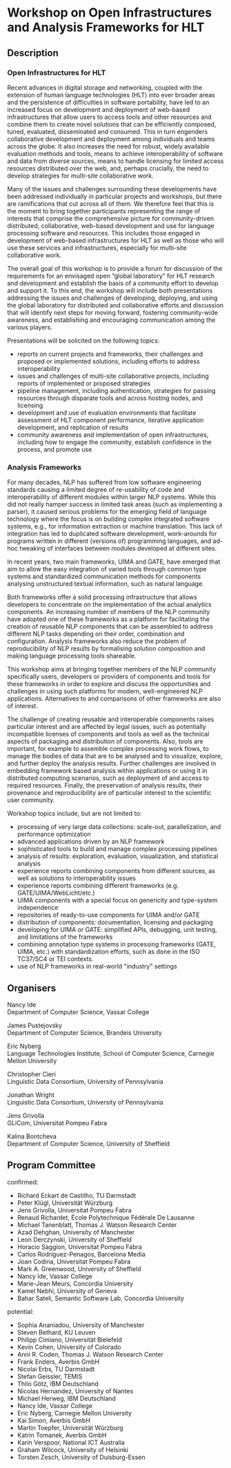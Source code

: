 Workshop on Open Infrastructures and Analysis Frameworks for HLT
====================================

Description
-----------

### Open Infrastructures for HLT

Recent advances in digital storage and networking, coupled with the 
extension of human language technologies (HLT) into ever broader areas 
and the persistence of difficulties in software portability, have led 
to an increased focus on development and deployment of web-based 
infrastructures that allow users to access tools and other resources 
and combine them to create novel solutions that can be efficiently 
composed, tuned, evaluated, disseminated and consumed. This in turn 
engenders collaborative development and deployment among individuals 
and teams across the globe. It also increases the need for robust, 
widely available evaluation methods and tools, means to achieve 
interoperability of software and data from diverse sources, means to 
handle licensing for limited access resources distributed over the 
web, and, perhaps crucially, the need to develop strategies for 
multi-site collaborative work. 

Many of the issues and challenges surrounding these developments have 
been addressed individually in particular projects and workshops, but 
there are ramifications that cut across all of them. We therefore feel 
that this is the moment to bring together participants representing 
the range of interests that comprise the comprehensive picture for 
community-driven distributed, collaborative, web-based development and 
use for language processing software and resources. This includes 
those engaged in development of web-based infrastructures for HLT as 
well as those who will use these services and infrastructures, 
especially for multi-site collaborative work. 

The overall goal of this workshop is to provide a forum for discussion 
of the requirements for an envisaged open “global laboratory” for HLT 
research and development and establish the basis of a community 
effort to develop and support it. To this end, the workshop will 
include both presentations addressing the issues and challenges of 
developing, deploying, and using the global laboratory for distributed 
and collaborative efforts and discussion that will identify next steps 
for moving forward, fostering community-wide awareness, and 
establishing and encouraging communication among the various players. 

Presentations will be solicited on the following topics: 

- reports on current projects and frameworks, their challenges and 
proposed or implemented solutions, including efforts to address 
interoperability 
- issues and challenges of multi-site collaborative projects, 
including reports of implemented or proposed strategies 
- pipeline management, including authentication, strategies for 
passing resources through disparate tools and across hosting nodes, 
and licensing 
- development and use of evaluation environments that facilitate 
assessment of HLT component performance, iterative application 
development, and replication of results 
- community awareness and implementation of open infrastructures,
including how to engage the community, establish confidence in the 
process, and promote use

### Analysis Frameworks

For many decades, NLP has suffered from low software engineering standards causing a limited degree of re-usability of code and interoperability of different modules within larger NLP systems. While this did not really hamper success in limited task areas (such as implementing a parser), it caused serious problems for the emerging field of language technology where the focus is on building complex integrated software systems, e.g., for information extraction or machine translation. This lack of integration has led to duplicated software development, work-arounds for programs written in different (versions of) programming languages, and ad-hoc tweaking of interfaces between modules developed at different sites.

In recent years, two main frameworks, UIMA and GATE, have emerged that aim to allow the easy integration of varied tools through common type systems and standardized communication methods for components analysing unstructured textual information, such as natural language.

Both frameworks offer a solid processing infrastructure that allows developers to concentrate on the implementation of the actual analytics components. An increasing number of members of the NLP community have adopted one of these frameworks as a platform for facilitating the creation of reusable NLP components that can be assembled to address different NLP tasks depending on their order, combination and configuration. Analysis frameworks also reduce the problem of reproducibility of NLP results by formalising solution composition and making language processing tools shareable.

This workshop aims at bringing together members of the NLP community specifically users, developers or providers of components and tools for these frameworks in order to explore and discuss the opportunities and challenges in using such platforms for modern, well-engineered NLP applications. Alternatives to and comparisons of other frameworks are also of interest.

The challenge of creating reusable and interoperable components raises particular interest and are affected by legal issues, such as potentially incompatible licenses of components and tools as well as the technical aspects of packaging and distribution of components. Also, tools are important, for example to assemble complex processing work flows, to manage the bodies of data that are to be analysed and to visualize, explore, and further deploy the analysis results. Further challenges are involved in embedding framework based analysis within applications or using it in distributed computing scenarios, such as deployment of and access to required resources. Finally, the preservation of analysis results, their provenance and reproducibility are of particular interest to the scientific user community.

Workshop topics include, but are not limited to: 
* processing of very large data collections: scale-out, parallelization, and performance optimization
* advanced applications driven by an NLP framework
* sophisticated tools to build and manage complex processing pipelines
* analysis of results: exploration, evaluation, visualization, and statistical analysis
* experience reports combining components from different sources, as well as solutions to interoperability issues
* experience reports combining different frameworks (e.g. GATE/UIMA/WebLicht/etc.)
* UIMA components with a special focus on genericity and type-system independence
* repositories of ready-to-use components for UIMA and/or GATE
* distribution of components: documentation, licensing and packaging
* developing for UIMA or GATE: simplified APIs, debugging, unit testing, and limitations of the frameworks
* combining annotation type systems in processing frameworks (GATE, UIMA, etc.) with standardization efforts, such as done in the ISO TC37/SC4 or TEI contexts.
* use of NLP frameworks in real-world "industry" settings


Organisers
----------
Nancy Ide  
Department of Computer Science, Vassar College

James Pustejovsky  
Department of Computer Science, Brandeis University

Eric Nyberg  
Language Technologies Institute, School of Computer Science, Carnegie Mellon University

Christopher Cieri  
Linguistic Data Consortium, University of Pennsylvania

Jonathan Wright  
Linguistic Data Consortium, University of Pennsylvania

Jens Grivolla  
GLiCom, Universitat Pompeu Fabra

Kalina Bontcheva  
Department of Computer Science, University of Sheffield

Program Committee
-----------------

confirmed:
* Richard Eckart de Castilho, TU Darmstadt
* Peter Klügl, Universität Würzburg
* Jens Grivolla, Universitat Pompeu Fabra
* Renaud Richardet, École Polytechnique Fédérale De Lausanne
* Michael Tanenblatt, Thomas J. Watson Research Center
* Azad Dehghan, University of Manchester
* Leon Derczynski, University of Sheffield
* Horacio Saggion, Universitat Pompeu Fabra
* Carlos Rodríguez-Penagos, Barcelona Media
* Joan Codina, Universitat Pompeu Fabra
* Mark A. Greenwood, University of Sheffield
* Nancy Ide, Vassar College
* Marie-Jean Meurs, Concordia University
* Kamel Nebhi, University of Geneva
* Bahar Sateli, Semantic Software Lab, Concordia University

potential:
* Sophia Ananiadou, University of Manchester
* Steven Bethard, KU Leuven
* Philipp Cimiano, Universität Bielefeld
* Kevin Cohen, University of Colorado
* Anni R. Coden, Thomas J. Watson Research Center
* Frank Enders, Averbis GmbH
* Nicolai Erbs, TU Darmstadt
* Stefan Geissler, TEMIS
* Thilo Götz, IBM Deutschland
* Nicolas Hernandez, University of Nantes
* Michael Herweg, IBM Deutschland
* Nancy Ide, Vassar College
* Eric Nyberg, Carnegie Mellon University
* Kai Simon, Averbis GmbH
* Martin Toepfer, Universität Würzburg
* Katrin Tomanek, Averbis GmbH
* Karin Verspoor, National ICT Australia
* Graham Wilcock, University of Helsinki
* Torsten Zesch, University of Duisburg-Essen
